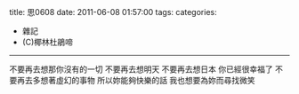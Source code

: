 title: 思0608
date: 2011-06-08 01:57:00
tags:
categories:
- 雜記
- (C)椰林杜鵑啼
---

不要再去想那你沒有的一切
不要再去想明天
不要再去想日本
你已經很幸福了
不要再去多想著虛幻的事物
所以妳能夠快樂的話
我也想要為妳而尋找微笑